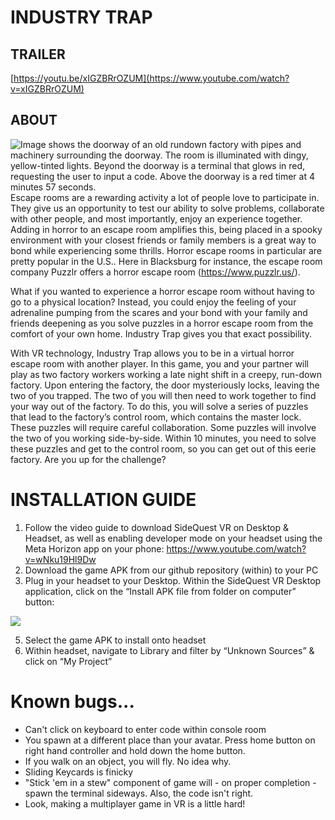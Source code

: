 # INDUSTRY TRAP

## TRAILER

[https://youtu.be/xIGZBRrOZUM](https://www.youtube.com/watch?v=xIGZBRrOZUM) 

## ABOUT

![Image shows the doorway of an old rundown factory with pipes and machinery surrounding the doorway. The room is illuminated with dingy, yellow-tinted lights. Beyond the doorway is a terminal that glows in red, requesting the user to input a code. Above the doorway is a red timer at 4 minutes 57 seconds.](https://imgur.com/a/Qhl2KPo)
Escape rooms are a rewarding activity a lot of people love to participate in. They give us an opportunity to test our ability to solve problems, collaborate with other people, and most importantly, enjoy an experience together. Adding in horror to an escape room amplifies this, being placed in a spooky environment with your closest friends or family members is a great way to bond while experiencing some thrills. Horror escape rooms in particular are pretty popular in the U.S.. Here in Blacksburg for instance, the escape room company Puzzlr offers a horror escape room (https://www.puzzlr.us/).

What if you wanted to experience a horror escape room without having to go to a physical location? Instead, you could enjoy the feeling of your adrenaline pumping from the scares and your bond with your family and friends deepening as you solve puzzles in a horror escape room from the comfort of your own home. Industry Trap gives you that exact possibility. 

With VR technology, Industry Trap allows you to be in a virtual horror escape room with another player. In this game, you and your partner will play as two factory workers working a late night shift in a creepy, run-down factory. Upon entering the factory, the door mysteriously locks, leaving the two of you trapped. The two of you will then need to work together to find your way out of the factory. To do this, you will solve a series of puzzles that lead to the factory’s control room, which contains the master lock. These puzzles will require careful collaboration. Some puzzles will involve the two of you working side-by-side. Within 10 minutes, you need to solve these puzzles and get to the control room, so you can get out of this eerie factory. Are you up for the challenge?


# INSTALLATION GUIDE

1. Follow the video guide to download SideQuest VR on Desktop & Headset, as well as enabling developer mode on your headset using the Meta Horizon app on your phone: https://www.youtube.com/watch?v=wNku19Hl9Dw 
2. Download the game APK from our github repository (within) to your PC 
3. Plug in your headset to your Desktop. Within the SideQuest VR Desktop application, click on the “Install APK file from folder on computer” button:
   
![](https://media.discordapp.net/attachments/860002427578613760/1370889279865356338/image.png?ex=682123a2&is=681fd222&hm=1f871ecfd745aeb2345ac1dd5761dccf5f70281a3838b0b858eb5c5afdc72db6&=&format=webp&quality=lossless)

5. Select the game APK to install onto headset
6. Within headset, navigate to Library and filter by “Unknown Sources” & click on “My Project”

# Known bugs...
- Can't click on keyboard to enter code within console room
- You spawn at a different place than your avatar. Press home button on right hand controller and hold down the home button.
- If you walk on an object, you will fly. No idea why.
- Sliding Keycards is finicky
- "Stick 'em in a stew" component of game will - on proper completion - spawn the terminal sideways. Also, the code isn't right.
- Look, making a multiplayer game in VR is a little hard!
